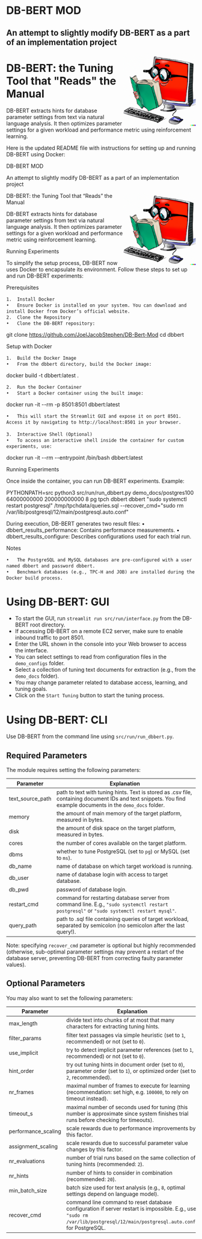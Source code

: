 # DB-BERT MOD

## An attempt to slightly modify DB-BERT as a part of an implementation project

<img align='right' src='https://github.com/itrummer/dbbert/blob/7f8b9914ca4ef1081cfeeb1685c47e93a951ce6e/dbbert.png' width='192'>

# DB-BERT: the Tuning Tool that "Reads" the Manual

DB-BERT extracts hints for database parameter settings from text via natural language analysis. It then optimizes parameter settings for a given workload and performance metric using reinforcement learning.

Here is the updated README file with instructions for setting up and running DB-BERT using Docker:

DB-BERT MOD

An attempt to slightly modify DB-BERT as a part of an implementation project

<img align='right' src='https://github.com/itrummer/dbbert/blob/7f8b9914ca4ef1081cfeeb1685c47e93a951ce6e/dbbert.png' width='192'>


DB-BERT: the Tuning Tool that “Reads” the Manual

DB-BERT extracts hints for database parameter settings from text via natural language analysis. It then optimizes parameter settings for a given workload and performance metric using reinforcement learning.

Running Experiments

To simplify the setup process, DB-BERT now uses Docker to encapsulate its environment. Follow these steps to set up and run DB-BERT experiments:

Prerequisites

	1.	Install Docker
	•	Ensure Docker is installed on your system. You can download and install Docker from Docker’s official website.
	2.	Clone the Repository
	•	Clone the DB-BERT repository:

git clone https://github.com/JoelJacobStephen/DB-Bert-Mod
cd dbbert



Setup with Docker

	1.	Build the Docker Image
	•	From the dbbert directory, build the Docker image:

docker build -t dbbert:latest .


	2.	Run the Docker Container
	•	Start a Docker container using the built image:

docker run -it --rm -p 8501:8501 dbbert:latest


	•	This will start the Streamlit GUI and expose it on port 8501. Access it by navigating to http://localhost:8501 in your browser.

	3.	Interactive Shell (Optional)
	•	To access an interactive shell inside the container for custom experiments, use:

docker run -it --rm --entrypoint /bin/bash dbbert:latest



Running Experiments

Once inside the container, you can run DB-BERT experiments. Example:

PYTHONPATH=src python3 src/run/run_dbbert.py demo_docs/postgres100 64000000000 200000000000 8 pg tpch dbbert dbbert "sudo systemctl restart postgresql" /tmp/tpchdata/queries.sql --recover_cmd="sudo rm /var/lib/postgresql/12/main/postgresql.auto.conf"

During execution, DB-BERT generates two result files:
	•	dbbert_results_performance: Contains performance measurements.
	•	dbbert_results_configure: Describes configurations used for each trial run.

Notes

	•	The PostgreSQL and MySQL databases are pre-configured with a user named dbbert and password dbbert.
	•	Benchmark databases (e.g., TPC-H and JOB) are installed during the Docker build process.

# Using DB-BERT: GUI

- To start the GUI, run `streamlit run src/run/interface.py` from the DB-BERT root directory.
- If accessing DB-BERT on a remote EC2 server, make sure to enable inbound traffic to port 8501.
- Enter the URL shown in the console into your Web browser to access the interface.
- You can select settings to read from configuration files in the `demo_configs` folder.
- Select a collection of tuning text documents for extraction (e.g., from the `demo_docs` folder).
- You may change parameter related to database access, learning, and tuning goals.
- Click on the `Start Tuning` button to start the tuning process.

# Using DB-BERT: CLI

Use DB-BERT from the command line using `src/run/run_dbbert.py`.

## Required Parameters

The module requires setting the following parameters:

| Parameter        | Explanation                                                                                                                                                   |
| ---------------- | ------------------------------------------------------------------------------------------------------------------------------------------------------------- |
| text_source_path | path to text with tuning hints. Text is stored as .csv file, containing document IDs and text snippets. You find example documents in the `demo_docs` folder. |
| memory           | the amount of main memory of the target platform, measured in bytes.                                                                                          |
| disk             | the amount of disk space on the target platform, measured in bytes.                                                                                           |
| cores            | the number of cores available on the target platform.                                                                                                         |
| dbms             | whether to tune PostgreSQL (set to `pg`) or MySQL (set to `ms`).                                                                                              |
| db_name          | name of database on which target workload is running.                                                                                                         |
| db_user          | name of database login with access to target database.                                                                                                        |
| db_pwd           | password of database login.                                                                                                                                   |
| restart_cmd      | command for restarting database server from command line. E.g., `"sudo systemctl restart postgresql"` or `"sudo systemctl restart mysql"`.                    |
| query_path       | path to .sql file containing queries of target workload, separated by semicolon (no semicolon after the last query!).                                         |

Note: specifying `recover_cmd` parameter is optional but highly recommended (otherwise, sub-optimal parameter settings may prevent a restart of the database server, preventing DB-BERT from correcting faulty parameter values).

## Optional Parameters

You may also want to set the following parameters:

| Parameter           | Explanation                                                                                                                                                                  |
| ------------------- | ---------------------------------------------------------------------------------------------------------------------------------------------------------------------------- |
| max_length          | divide text into chunks of at most that many characters for extracting tuning hints.                                                                                         |
| filter_params       | filter text passages via simple heuristic (set to `1`, recommended) or not (set to `0`).                                                                                     |
| use_implicit        | try to detect implicit parameter references (set to `1`, recommended) or not (set to `0`).                                                                                   |
| hint_order          | try out tuning hints in document order (set to `0`), parameter order (set to `1`), or optimized order (set to `2`, recommended).                                             |
| nr_frames           | maximal number of frames to execute for learning (recommendation: set high, e.g. `100000`, to rely on timeout instead).                                                      |
| timeout_s           | maximal number of seconds used for tuning (this number is approximate since system finishes trial runs before checking for timeouts).                                        |
| performance_scaling | scale rewards due to performance improvements by this factor.                                                                                                                |
| assignment_scaling  | scale rewards due to successful parameter value changes by this factor.                                                                                                      |
| nr_evaluations      | number of trial runs based on the same collection of tuning hints (recommended: `2`).                                                                                        |
| nr_hints            | number of hints to consider in combination (recommended: `20`).                                                                                                              |
| min_batch_size      | batch size used for text analysis (e.g., `8`, optimal settings depend on language model).                                                                                    |
| recover_cmd         | command line command to reset database configuration if server restart is impossible. E.g., use `"sudo rm /var/lib/postgresql/12/main/postgresql.auto.conf"` for PostgreSQL. |

